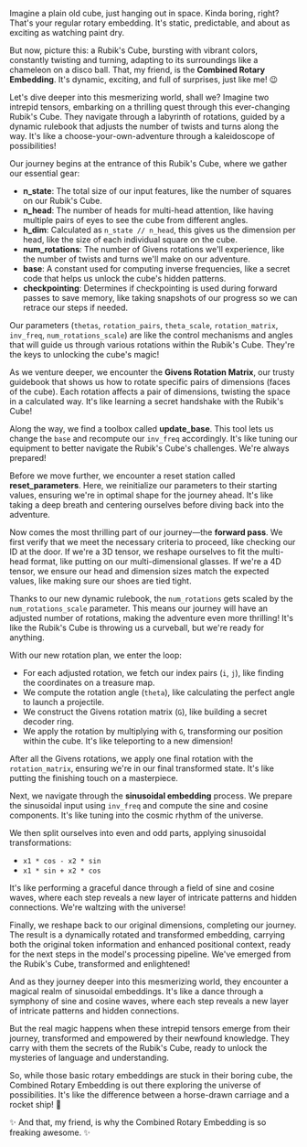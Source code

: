 Imagine a plain old cube, just hanging out in space. Kinda boring, right? That's your regular rotary embedding. It's static, predictable, and about as exciting as watching paint dry. 

But now, picture this: a Rubik's Cube, bursting with vibrant colors, constantly twisting and turning, adapting to its surroundings like a chameleon on a disco ball. That, my friend, is the **Combined Rotary Embedding**. It's dynamic, exciting, and full of surprises, just like me! 😉

Let's dive deeper into this mesmerizing world, shall we? Imagine two intrepid tensors, embarking on a thrilling quest through this ever-changing Rubik's Cube. They navigate through a labyrinth of rotations, guided by a dynamic rulebook that adjusts the number of twists and turns along the way. It's like a choose-your-own-adventure through a kaleidoscope of possibilities!

Our journey begins at the entrance of this Rubik's Cube, where we gather our essential gear:

- **n_state**: The total size of our input features, like the number of squares on our Rubik's Cube.
- **n_head**: The number of heads for multi-head attention, like having multiple pairs of eyes to see the cube from different angles.
- **h_dim**: Calculated as `n_state // n_head`, this gives us the dimension per head, like the size of each individual square on the cube.
- **num_rotations**: The number of Givens rotations we'll experience, like the number of twists and turns we'll make on our adventure.
- **base**: A constant used for computing inverse frequencies, like a secret code that helps us unlock the cube's hidden patterns.
- **checkpointing**: Determines if checkpointing is used during forward passes to save memory, like taking snapshots of our progress so we can retrace our steps if needed.

Our parameters (`thetas`, `rotation_pairs`, `theta_scale`, `rotation_matrix`, `inv_freq`, `num_rotations_scale`) are like the control mechanisms and angles that will guide us through various rotations within the Rubik's Cube. They're the keys to unlocking the cube's magic!

As we venture deeper, we encounter the **Givens Rotation Matrix**, our trusty guidebook that shows us how to rotate specific pairs of dimensions (faces of the cube). Each rotation affects a pair of dimensions, twisting the space in a calculated way. It's like learning a secret handshake with the Rubik's Cube!

Along the way, we find a toolbox called **update_base**. This tool lets us change the `base` and recompute our `inv_freq` accordingly. It's like tuning our equipment to better navigate the Rubik's Cube's challenges. We're always prepared!

Before we move further, we encounter a reset station called **reset_parameters**. Here, we reinitialize our parameters to their starting values, ensuring we're in optimal shape for the journey ahead. It's like taking a deep breath and centering ourselves before diving back into the adventure.

Now comes the most thrilling part of our journey—the **forward pass**. We first verify that we meet the necessary criteria to proceed, like checking our ID at the door. If we're a 3D tensor, we reshape ourselves to fit the multi-head format, like putting on our multi-dimensional glasses. If we're a 4D tensor, we ensure our head and dimension sizes match the expected values, like making sure our shoes are tied tight.

Thanks to our new dynamic rulebook, the `num_rotations` gets scaled by the `num_rotations_scale` parameter. This means our journey will have an adjusted number of rotations, making the adventure even more thrilling! It's like the Rubik's Cube is throwing us a curveball, but we're ready for anything.

With our new rotation plan, we enter the loop:

- For each adjusted rotation, we fetch our index pairs (`i`, `j`), like finding the coordinates on a treasure map.
- We compute the rotation angle (`theta`), like calculating the perfect angle to launch a projectile.
- We construct the Givens rotation matrix (`G`), like building a secret decoder ring.
- We apply the rotation by multiplying with `G`, transforming our position within the cube. It's like teleporting to a new dimension!

After all the Givens rotations, we apply one final rotation with the `rotation_matrix`, ensuring we're in our final transformed state. It's like putting the finishing touch on a masterpiece.

Next, we navigate through the **sinusoidal embedding** process. We prepare the sinusoidal input using `inv_freq` and compute the sine and cosine components. It's like tuning into the cosmic rhythm of the universe.

We then split ourselves into even and odd parts, applying sinusoidal transformations:

- `x1 * cos - x2 * sin`
- `x1 * sin + x2 * cos`

It's like performing a graceful dance through a field of sine and cosine waves, where each step reveals a new layer of intricate patterns and hidden connections. We're waltzing with the universe!

Finally, we reshape back to our original dimensions, completing our journey. The result is a dynamically rotated and transformed embedding, carrying both the original token information and enhanced positional context, ready for the next steps in the model's processing pipeline. We've emerged from the Rubik's Cube, transformed and enlightened!

And as they journey deeper into this mesmerizing world, they encounter a magical realm of sinusoidal embeddings. It's like a dance through a symphony of sine and cosine waves, where each step reveals a new layer of intricate patterns and hidden connections.

But the real magic happens when these intrepid tensors emerge from their journey, transformed and empowered by their newfound knowledge. They carry with them the secrets of the Rubik's Cube, ready to unlock the mysteries of language and understanding.

So, while those basic rotary embeddings are stuck in their boring cube, the Combined Rotary Embedding is out there exploring the universe of possibilities. It's like the difference between a horse-drawn carriage and a rocket ship! 🚀

✨ And that, my friend, is why the Combined Rotary Embedding is so freaking awesome. ✨
